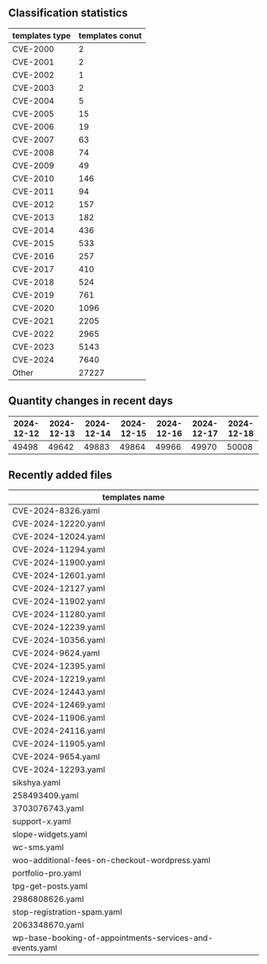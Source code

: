 ## Classification statistics
| templates type | templates conut | 
| --- | --- |
| CVE-2000 | 2 |
| CVE-2001 | 2 |
| CVE-2002 | 1 |
| CVE-2003 | 2 |
| CVE-2004 | 5 |
| CVE-2005 | 15 |
| CVE-2006 | 19 |
| CVE-2007 | 63 |
| CVE-2008 | 74 |
| CVE-2009 | 49 |
| CVE-2010 | 146 |
| CVE-2011 | 94 |
| CVE-2012 | 157 |
| CVE-2013 | 182 |
| CVE-2014 | 436 |
| CVE-2015 | 533 |
| CVE-2016 | 257 |
| CVE-2017 | 410 |
| CVE-2018 | 524 |
| CVE-2019 | 761 |
| CVE-2020 | 1096 |
| CVE-2021 | 2205 |
| CVE-2022 | 2965 |
| CVE-2023 | 5143 |
| CVE-2024 | 7640 |
| Other | 27227 |
## Quantity changes in recent days
|2024-12-12 | 2024-12-13 | 2024-12-14 | 2024-12-15 | 2024-12-16 | 2024-12-17 | 2024-12-18|
|--- | ------ | ------ | ------ | ------ | ------ | ---|
|49498 | 49642 | 49883 | 49864 | 49966 | 49970 | 50008|
## Recently added files
| templates name | 
| --- |
| CVE-2024-8326.yaml |
| CVE-2024-12220.yaml |
| CVE-2024-12024.yaml |
| CVE-2024-11294.yaml |
| CVE-2024-11900.yaml |
| CVE-2024-12601.yaml |
| CVE-2024-12127.yaml |
| CVE-2024-11902.yaml |
| CVE-2024-11280.yaml |
| CVE-2024-12239.yaml |
| CVE-2024-10356.yaml |
| CVE-2024-9624.yaml |
| CVE-2024-12395.yaml |
| CVE-2024-12219.yaml |
| CVE-2024-12443.yaml |
| CVE-2024-12469.yaml |
| CVE-2024-11906.yaml |
| CVE-2024-24116.yaml |
| CVE-2024-11905.yaml |
| CVE-2024-9654.yaml |
| CVE-2024-12293.yaml |
| sikshya.yaml |
| 258493409.yaml |
| 3703076743.yaml |
| support-x.yaml |
| slope-widgets.yaml |
| wc-sms.yaml |
| woo-additional-fees-on-checkout-wordpress.yaml |
| portfolio-pro.yaml |
| tpg-get-posts.yaml |
| 2986808626.yaml |
| stop-registration-spam.yaml |
| 2063348670.yaml |
| wp-base-booking-of-appointments-services-and-events.yaml |
